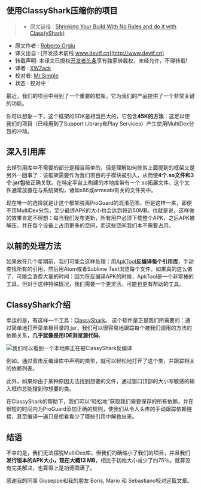 ﻿使用ClassyShark压缩你的项目
---

> * 原文链接 : [Shrinking Your Build With No Rules
and do it with Class(yShark)](https://medium.com/@_tiwiz/shrinking-your-build-with-no-rules-8d9fb88281ac#.z596cgoll)
* 原文作者 : [Roberto Orgiu](https://medium.com/@_tiwiz)
* 译文出自 : [开发技术前线 www.devtf.cn](http://www.devtf.cn)
* 转载声明: 本译文已授权[开发者头条](http://toutiao.io/download)享有独家转载权，未经允许，不得转载!
* 译者 : [XWZack](https://github.com/XWZack) 
* 校对者: [Mr.Simple](https://github.com/bboyfeiyu)     
* 状态 :   校对中  `


最近，我们的项目中用到了一个重要的框架，它为我们的产品提供了一个非常关键的功能。

你可以想象一下，这个框架的SDK是相当巨大的，它包含**45K的方法**：这足以使我们的项目（已经用到了Support Library和Play Services）产生使用MultiDex分包的冲动。

## 深入引用库
去掉引用库中不需要的部分是相当简单的，但是理解如何修剪上面提到的框架又是另外一回事了：该框架需要作为我们项目的子模块被引入，从而使**4个.so文件和3个.jar包**被正确关联。在特定平台上构建的本地库带有一个.so拓展文件，这个文件通常放置在与系统架构，诸如x86或armeabi有关的文件夹中。

现在唯一的选择就是让这个框架脱离ProGuard的混淆范围，但是这样一来，即便不用MultiDex分包，至少最终APK的大小也会达到将近50MB。也就是说，这样做的效果肯定不理想：每当我们发布更新，所有用户必须下载整个APK，之后APK被解压，并在每个设备上占用更多的空间，而这些空间我们本不需要占用。

## 以前的处理方法
如果放在几个星期前，我们可能会这样处理：用[ApkTool](http://ibotpeaches.github.io/Apktool/)**反编译每个引用库**，手动查找所有的引用，然后用Atom或者Sublime Text浏览每个文件。如果真的这么做了，可能会浪费大量的时间：因为在反编译APK的时候，ApkTool是一个非常棒的工具，但对于这种特殊情况，我们需要一个更灵活，可能也更有帮助的工具。

## ClassyShark介绍
幸运的是，有这样一个工具：[ClassyShark](https://github.com/google/android-classyshark)。
这个软件是正是我们所需要的：通过简单地打开菜单根目录的.jar，我们可以很容易地跟踪每个被我们调用的方法的依赖关系，**几乎就像是用IDE浏览源代码**。    

![我们可以看到一个本地库正在被ClassyShark反编译](https://cdn-images-1.medium.com/max/1000/1*o3JmaZMrKyUjAXJrC7WcKg.png)

例如，通过双击反编译库中声明的类型，就可以轻松地打开了这个类，并跟踪相关的依赖列表。

此外，如果你由于某种原因无法找到想要的文件，通过窗口顶部的大小写敏感的输入框你总能搜到你想要的类。

在ClassyShark的帮助下，我们可以“轻松地”获取我们需要保存的所有依赖，并在很短的时间内为ProGuard添加正确的规则，使我们从令人头疼的手动跟踪依赖链接，甚至编译一遍只是想看看少了哪些引用中解救出来。

## 结语
不幸的是，我们无法摆脱MultiDex库，但我们的确缩小了我们的项目，并且我们**发行版本的APK大小，现在大概13 MB**，相比于初始大小减少了约75％。就算没有完美解决，也算得上是功德圆满了。

感谢我的同事 Giuseppe和我的朋友 Boris, Mario 和 Sebastiano校对这篇文章。





